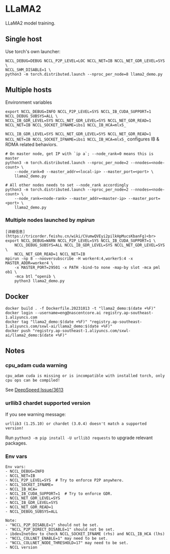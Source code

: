 # LLaMA2

LLaMA2 model training.

## Single host

Use torch's own launcher:
```
NCCL_DEBUG=DEBUG NCCL_P2P_LEVEL=LOC NCCL_NET=IB NCCL_NET_GDR_LEVEL=SYS \
NCCL_SHM_DISABLE=1 \
python3 -m torch.distributed.launch --nproc_per_node=8 llama2_demo.py
```

## Multiple hosts

Environment variables
```shell
export NCCL_DEBUG=INFO NCCL_P2P_LEVEL=SYS NCCL_IB_CUDA_SUPPORT=1 NCCL_DEBUG_SUBSYS=ALL \
NCCL_IB_GDR_LEVEL=SYS NCCL_NET_GDR_LEVEL=SYS NCCL_NET_GDR_READ=1 NCCL_NET=IB NCCL_SOCKET_IFNAME=ibs1 NCCL_IB_HCA=mlx5_
```

`NCCL_IB_GDR_LEVEL=SYS NCCL_NET_GDR_LEVEL=SYS NCCL_NET_GDR_READ=1 NCCL_NET=IB NCCL_SOCKET_IFNAME=ibs1 NCCL_IB_HCA=mlx5_`
configures IB & RDMA related behaviors.

```
# On master node, get IP with `ip a`; --node_rank=0 means this is master
python3 -m torch.distributed.launch --nproc_per_node=2 --nnodes=<node-count> \
    --node_rank=0 --master_addr=<local-ip> --master_port=<port> \
    llama2_demo.py

# All other nodes needs to set --node_rank accordingly
python3 -m torch.distributed.launch --nproc_per_node=2 --nnodes=<node-count> \
    --node_rank=<node-rank> --master_addr=<master-ip> --master_port=<port> \
    llama2_demo.py
```
### Multiple nodes launched by *mpirun*
```
[详细信息](https://tricorder.feishu.cn/wiki/CVumwQVEyi2pilkHpMucsKbanFg)<br>
export NCCL_DEBUG=WARN NCCL_P2P_LEVEL=SYS NCCL_IB_CUDA_SUPPORT=1 \
    NCCL_DEBUG_SUBSYS=ALL NCCL_IB_GDR_LEVEL=SYS NCCL_NET_GDR_LEVEL=SYS \
    NCCL_NET_GDR_READ=1 NCCL_NET=IB
mpirun -np 8 --nooversubscribe -H worker4:4,worker5:4 -x MASTER_ADDR=worker4 \
    -x MASTER_PORT=29501 -x PATH -bind-to none -map-by slot -mca pml ob1 \
    -mca btl ^openib \
    python3 llama2_demo.py
```

## Docker
```shell
docker build . -f Dockerfile.20231013 -t "llama2_demo:$(date +%F)"
docker login --username=eng@nascentcore.ai registry.ap-southeast-1.aliyuncs.com
docker tag "llama2_demo:$(date +%F)" "registry.ap-southeast-1.aliyuncs.com/sxwl-ai/llama2_demo:$(date +%F)"
docker push "registry.ap-southeast-1.aliyuncs.com/sxwl-ai/llama2_demo:$(date +%F)"
```

## Notes

### cpu_adam cuda warning
```
cpu_adam cuda is missing or is incompatible with installed torch, only cpu ops can be compiled!
```
See [DeepSpeed Issue/3613](https://github.com/microsoft/DeepSpeed/issues/3613#issuecomment-1581104500)

### urllib3 chardet supported version

If you see warning message:
```
urllib3 (1.25.10) or chardet (3.0.4) doesn't match a supported version!
```
Run `python3 -m pip install -U urllib3 requests` to upgrade relevant packages.

### Env vars

```
Env vars:
- NCCL_DEBUG=INFO
- NCCL_NET=IB
- NCCL_P2P_LEVEL=SYS  # Try to enforce P2P anywhere.
- NCCL_SOCKET_IFNAME=
- NCCL_IB_HCA=
- NCCL_IB_CUDA_SUPPORT=1  # Try to enforce GDR.
- NCCL_NET_GDR_LEVEL=SYS
- NCCL_IB_GDR_LEVEL=SYS
- NCCL_NET_GDR_READ=1
- NCCL_DEBUG_SUBSYS=ALL

Note:
- "NCCL_P2P_DISABLE=1" should not be set.
- "NCCL_P2P_DIRECT_DISABLE=1" should not be set.
- ibdev2netdev to check NCCL_SOCKET_IFNAME (rhs) and NCCL_IB_HCA (lhs)
- "NCCL_COLLNET_ENABLE=1" may need to be set.
- "NCCL_COLLNET_NODE_THRESHOLD=17" may need to be set.
- NCCL version
```
